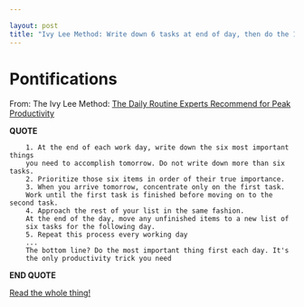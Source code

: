 ```yaml
---

layout: post
title: "Ivy Lee Method: Write down 6 tasks at end of day, then do the 1st one first, 2nd one second, etc"
---
```


# Pontifications

From:  The Ivy Lee Method: [The Daily Routine Experts Recommend for Peak Productivity](https://getpocket.com/explore/item/the-daily-routine-experts-recommend-for-peak-productivity)

**QUOTE**

```
    1. At the end of each work day, write down the six most important things
    you need to accomplish tomorrow. Do not write down more than six tasks.
    2. Prioritize those six items in order of their true importance.
    3. When you arrive tomorrow, concentrate only on the first task. 
    Work until the first task is finished before moving on to the second task.
    4. Approach the rest of your list in the same fashion. 
    At the end of the day, move any unfinished items to a new list of 
    six tasks for the following day.
    5. Repeat this process every working day
    ...
    The bottom line? Do the most important thing first each day. It's 
    the only productivity trick you need
```

**END QUOTE**

[Read the whole thing!](https://getpocket.com/explore/item/the-daily-routine-experts-recommend-for-peak-productivity)